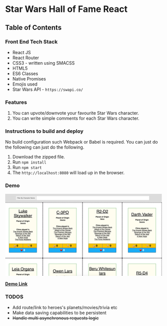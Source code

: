 # Star Wars Hall of Fame React

## Table of Contents

### Front End Tech Stack
- React JS
- React Router
- CSS3 - written using SMACSS 
- HTML5
- ES6 Classes
- Native Promises
- Emojis used
- Star Wars API - `https://swapi.co/`

### Features
1. You can upvote/downvote your favourite Star Wars character.
2. You can write simple comments for each Star Wars character.

### Instructions to build and deploy

No build configuration such Webpack or Babel is required.  You can just do the following
can just do the following.

1. Download the zipped file.
2. Run `npm install`
3. Run `npm start`
4. The `http://localhost:8080` will load up in the browser.

### Demo

[logo]: https://github.com/awongCM/star-wars-hall-of-fame-react/blob/master/public/Star_Wars_Hall_of_Fame_App.png
![alt text][logo]

**[Demo Link](https://star-wars-hall-of-fame-react.herokuapp.com/)**

### TODOS
- Add route/link to heroes's planets/movies/trivia etc
- Make data saving capabilities to be persistent
- ~~Handle multi asynchronous requests logic~~ 

